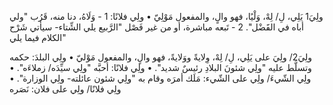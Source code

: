 ولِيَ1 يَلِي، لِ/ لِهْ، وَلْيًا، فهو والٍ، والمفعول مَوْلِيّ
• ولِي فلانًا:
1 - وَلَاهُ، دنا منه، قَرُب "ولي أباه في الفََضْل".
2 - تَبعه مباشرة، أو من غير فَصْل "الرَّبيع يلي الشِّتاء- سيأتي شَرْح الكلام فيما يلي"


ولِيَ2/ ولِيَ على يَلِي، لِ/ لِهْ، وِلايةً ووَلايةً، فهو والٍ، والمفعول مَوْليّ
• ولِي البلدَ: حكمه وتسلَّط عليه "ولِي شئونَ البلادِ رئيسٌ شديد".
• ولِي فلانًا: أحبَّه "ولِي سيِّدَه/ زملاءَه".
• ولِي الشّيءَ/ ولِي على الشّيء: مَلَك أمرَه وقام به "ولِي شئون عائلته- ولِي الوزارة".
• ولِي فلانًا/ ولِي على فلان: نَصَره


